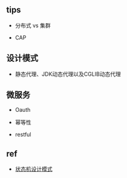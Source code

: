 
## tips 

+ 分布式 vs 集群

+ CAP

## 设计模式

+ 静态代理、JDK动态代理以及CGLIB动态代理

## 微服务

+ Oauth

+ 幂等性

+ restful

## ref

+ [状态机设计模式](https://www.jianshu.com/p/972ce0c98ce2)